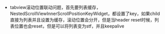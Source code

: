 - tabview滚动位置联动问题，首先要列表缓存，NestedScrollViewInnerScrollPositionKeyWidget，都设置了key，如果child直接为列表并且设置为缓存，滚动位置会分开，但是当header reset时候，列表位置也会reset，但是可以将列表变为stf，并且keepalive
